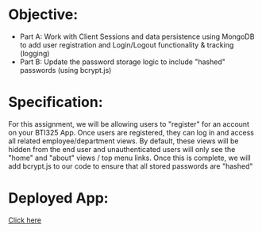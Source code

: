 # Objective: 
* Part A: Work with Client Sessions and data persistence using MongoDB to add user registration and
Login/Logout functionality & tracking (logging)
* Part B: Update the password storage logic to include "hashed" passwords (using bcrypt.js)

# Specification:
For this assignment, we will be allowing users to "register" for an account on your BTI325 App. Once users are
registered, they can log in and access all related employee/department views. By default, these views will be
hidden from the end user and unauthenticated users will only see the "home" and "about" views / top menu
links. Once this is complete, we will add bcrypt.js to our code to ensure that all stored passwords are "hashed"

# Deployed App:
[Click here](https://damp-everglades-13492.herokuapp.com/)
